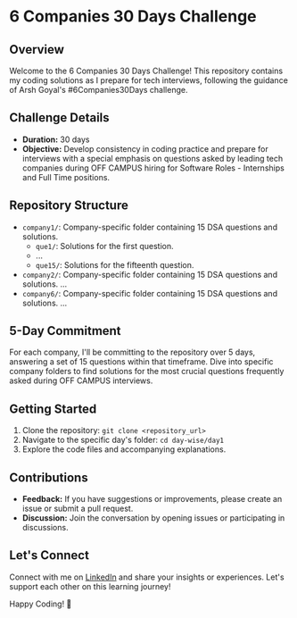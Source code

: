 # 6 Companies 30 Days Challenge

## Overview
Welcome to the 6 Companies 30 Days Challenge! This repository contains my coding solutions as I prepare for tech interviews, following the guidance of Arsh Goyal's #6Companies30Days challenge.

## Challenge Details
- **Duration:** 30 days
- **Objective:** Develop consistency in coding practice and prepare for interviews with a special emphasis on questions asked by leading tech companies during OFF                   CAMPUS hiring for Software Roles - Internships and Full Time positions.
## Repository Structure
- `company1/`: Company-specific folder containing 15 DSA questions and solutions.
  - `que1/`: Solutions for the first question.
  - ...
  - `que15/`: Solutions for the fifteenth question.
- `company2/`: Company-specific folder containing 15 DSA questions and solutions.
  ...
- `company6/`: Company-specific folder containing 15 DSA questions and solutions.
  ...

## 5-Day Commitment
For each company, I'll be committing to the repository over 5 days, answering a set of 15 questions within that timeframe. Dive into specific company folders to find solutions for the most crucial questions frequently asked during OFF CAMPUS interviews.

## Getting Started
1. Clone the repository: `git clone <repository_url>`
2. Navigate to the specific day's folder: `cd day-wise/day1`
3. Explore the code files and accompanying explanations.

## Contributions
- **Feedback:** If you have suggestions or improvements, please create an issue or submit a pull request.
- **Discussion:** Join the conversation by opening issues or participating in discussions.

## Let's Connect
Connect with me on [LinkedIn](<(https://www.linkedin.com/in/harshad-madhbhave/)>) and share your insights or experiences. Let's support each other on this learning journey!

Happy Coding! 🚀
